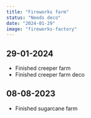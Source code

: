 ```yaml
---
title: "Fireworks farm"
status: "Needs deco"
date: "2024-01-29"
image: "fireworks-factory"
---
```


## 29-01-2024
- Finished creeper farm
- Finished creeper farm deco

## 08-08-2023
- Finished sugarcane farm
